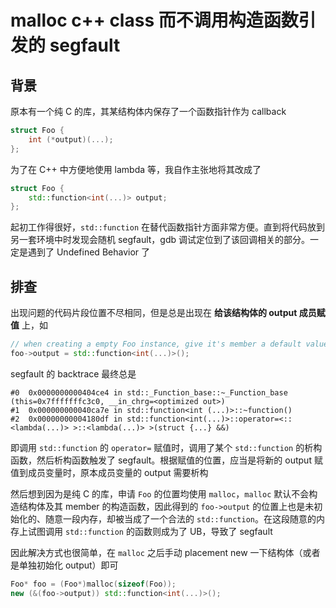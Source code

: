 # malloc c++ class 而不调用构造函数引发的 segfault

## 背景
原本有一个纯 C 的库，其某结构体内保存了一个函数指针作为 callback
```c
struct Foo {
    int (*output)(...);
};
```

为了在 C++ 中方便地使用 lambda 等，我自作主张地将其改成了
```c++
struct Foo {
    std::function<int(...)> output;
};
```

起初工作得很好，`std::function` 在替代函数指针方面非常方便。直到将代码放到另一套环境中时发现会随机 segfault，gdb 调试定位到了该回调相关的部分。一定是遇到了 Undefined Behavior 了

## 排查
出现问题的代码片段位置不尽相同，但是总是出现在 **给该结构体的 output 成员赋值** 上，如
```c++
// when creating a empty Foo instance, give it's member a default value
foo->output = std::function<int(...)>();
```

segfault 的 backtrace 最终总是
```
#0  0x0000000000404ce4 in std::_Function_base::~_Function_base (this=0x7fffffffc3c0, __in_chrg=<optimized out>)
#1  0x000000000040ca7e in std::function<int (...)>::~function()
#2  0x00000000004180df in std::function<int(...)>::operator=<::<lambda(...)> >::<lambda(...)> >(struct {...} &&) 
```

即调用 `std::function` 的 `operator=` 赋值时，调用了某个 `std::function` 的析构函数，然后析构函数触发了 segfault。根据赋值的位置，应当是将新的 output 赋值到成员变量时，原本成员变量的 output 需要析构

然后想到因为是纯 C 的库，申请 `Foo` 的位置均使用 `malloc`，`malloc` 默认不会构造结构体及其 member 的构造函数，因此得到的 `foo->output` 的位置上也是未初始化的、随意一段内存，却被当成了一个合法的 `std::function`。在这段随意的内存上试图调用 `std::function` 的函数则成为了 UB，导致了 segfault

因此解决方式也很简单，在 `malloc` 之后手动 placement new 一下结构体（或者是单独初始化 output）即可
```c++
Foo* foo = (Foo*)malloc(sizeof(Foo));
new (&(foo->output)) std::function<int(...)>();
```
